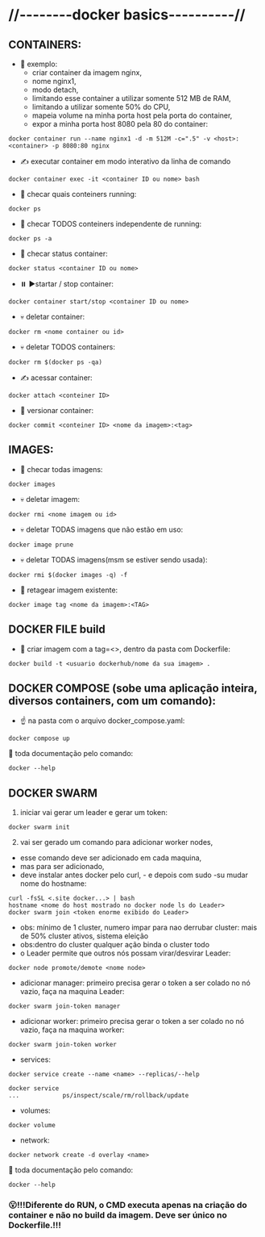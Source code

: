 # //--------docker basics----------//
## CONTAINERS:
- :baby: exemplo:
  -  criar container da imagem nginx, 
  -  nome nginx1, 
  -  modo detach, 
  -  limitando esse container a utilizar somente 512 MB de RAM,
  -  limitando a utilizar somente 50% do CPU,
  -  mapeia volume na minha porta host pela porta do container, 
  -  expor a minha porta host 8080 pela 80 do container:
~~~
docker container run --name nginx1 -d -m 512M -c=".5" -v <host>:<container> -p 8080:80 nginx
~~~
- :writing_hand: executar container em modo interativo da linha de comando
~~~
docker container exec -it <container ID ou nome> bash
~~~
- :eyes: checar quais conteiners running:
~~~
docker ps 
~~~
- :eyes: checar TODOS conteiners independente de running:
~~~
docker ps -a
~~~
- :eyes: checar status container:
~~~
docker status <container ID ou nome>
~~~
- :pause_button: :arrow_forward:startar / stop container:
~~~
docker container start/stop <container ID ou nome>
~~~
- :skull: deletar container:
~~~
docker rm <nome container ou id>
~~~
- :skull: deletar TODOS containers:
~~~
docker rm $(docker ps -qa)
~~~
- :writing_hand: acessar container:
~~~
docker attach <conteiner ID>
~~~
- :trident: versionar container:
~~~
docker commit <conteiner ID> <nome da imagem>:<tag>
~~~
## IMAGES:
- :eyes: checar todas imagens:
~~~
docker images
~~~
- :skull: deletar imagem:
~~~
docker rmi <nome imagem ou id>
~~~
- :skull: deletar TODAS imagens que não estão em uso:
~~~
docker image prune
~~~
- :skull: deletar TODAS imagens(msm se estiver sendo usada):
~~~
docker rmi $(docker images -q) -f
~~~
- :currency_exchange: retagear imagem existente:
~~~
docker image tag <nome da imagem>:<TAG>
~~~
## DOCKER FILE build
- :baby: criar imagem com a tag=<>, dentro da pasta com Dockerfile:
~~~
docker build -t <usuario dockerhub/nome da sua imagem> .
~~~
## DOCKER COMPOSE (sobe uma aplicação inteira, diversos containers, com um comando):
- :point_up: na pasta com o arquivo docker_compose.yaml: 
~~~
docker compose up
~~~
 
:thinking: toda documentação pelo comando:
~~~
docker --help
~~~

## DOCKER SWARM
1) iniciar vai gerar um leader e gerar um token:
~~~
docker swarm init
~~~
2) vai ser gerado um comando para adicionar worker nodes,
 - esse comando deve ser adicionado em cada maquina, 
  - mas para ser adicionado,
   - deve instalar antes docker pelo curl, 
    - e depois com sudo -su mudar nome do hostname:
~~~
curl -fsSL <.site docker...> | bash
hostname <nome do host mostrado no docker node ls do Leader>
docker swarm join <token enorme exibido do Leader>
~~~
- obs: mínimo de 1 cluster, numero impar para nao derrubar cluster: mais de 50% cluster ativos, sistema eleição
- obs:dentro do cluster qualquer ação binda o cluster todo
- o Leader permite que outros nós possam virar/desvirar Leader:
~~~
docker node promote/demote <nome node>
~~~
- adicionar manager: primeiro precisa gerar o token a ser colado no nó vazio, faça na maquina Leader:
~~~
docker swarm join-token manager
~~~
- adicionar worker: primeiro precisa gerar o token a ser colado no nó vazio, faça na maquina worker:
~~~
docker swarm join-token worker
~~~
- services:
~~~
docker service create --name <name> --replicas/--help
~~~
~~~
docker service
...            ps/inspect/scale/rm/rollback/update
~~~
- volumes:
~~~
docker volume
~~~
- network:
~~~
docker network create -d overlay <name>
~~~
:thinking: toda documentação pelo comando:
~~~
docker --help
~~~
### :open_mouth:!!!Diferente do RUN, o CMD executa apenas na criação do container e não no build da imagem. Deve ser único no Dockerfile.!!!
